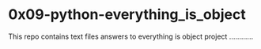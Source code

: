 # 0x09-python-everything_is_object
This repo contains text files answers to everything is object project
............
